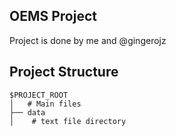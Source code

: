 ## OEMS Project

Project is done by me and @gingerojz

## Project Structure
```
$PROJECT_ROOT
│   # Main files
├── data 
│    # text file directory


```
